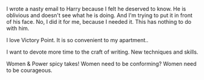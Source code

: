 I wrote a nasty email to Harry because I felt he deserved to know. He is oblivious and doesn't see what he is doing. And I'm trying to put it in front of his face. No, I did it for me, because I needed it. This has nothing to do with him. 

I love Victory Point. It is so convenient to my apartment.. 

I want to devote more time to the craft of writing. New techniques and skills. 

Women & Power spicy takes! Women need to be conforming? Women need to be courageous. 

